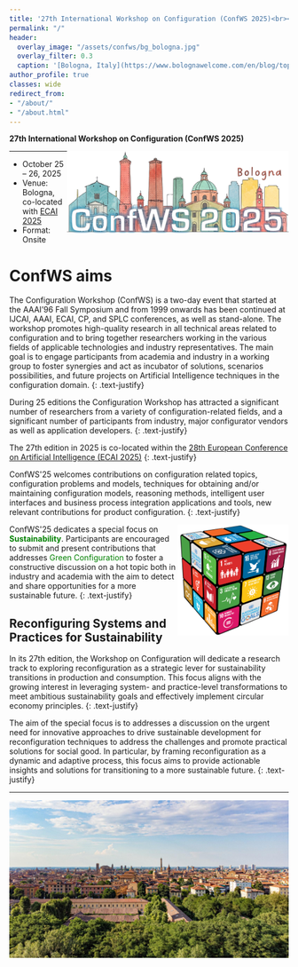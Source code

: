 ```yaml
---
title: '27th International Workshop on Configuration (ConfWS 2025)<br><span style="font-size: 60%;">Bologna, Italy. Oct 25-26, 2025</span>'
permalink: "/"
header:
  overlay_image: "/assets/confws/bg_bologna.jpg"
  overlay_filter: 0.3
  caption: '[Bologna, Italy](https://www.bolognawelcome.com/en/blog/top-10-things-to-do-in-bologna-)'
author_profile: true
classes: wide
redirect_from:
- "/about/"
- "/about.html"
---
```


**27th International Workshop on Configuration (ConfWS 2025)**

<img style="float: right; width: 400px;" src="assets/confws/confws-2025-logo.png">

---
- October 25 – 26, 2025
- Venue: Bologna, co-located with [ECAI 2025](https://ecai2025.org)
- Format: Onsite

# ConfWS aims
The Configuration Workshop (ConfWS) is a two-day event that started at the AAAI’96 Fall Symposium and from 1999 onwards has been continued at IJCAI, AAAI, ECAI, CP, and SPLC conferences, as well as stand-alone. 
The workshop promotes high-quality research in all technical areas related to configuration and to bring together researchers working in the various fields of applicable technologies and industry representatives. The main goal is to engage participants from academia and industry in a working group to foster synergies and act as incubator of solutions, scenarios possibilities, and future projects on Artificial Intelligence techniques in the configuration domain. 
{: .text-justify}

During 25 editions the Configuration Workshop has attracted a significant number of researchers from a variety of configuration-related fields, and a significant number of participants from industry, major configurator vendors as well as application developers. 
{: .text-justify}

The 27th edition in 2025 is co-located within the [28th European Conference on Artificial Intelligence (ECAI 2025)](https://ecai2025.org)
{: .text-justify}

ConfWS'25 welcomes contributions on configuration related topics, configuration problems and models, techniques for obtaining and/or maintaining configuration models, reasoning methods, intelligent user interfaces and business process integration applications and tools, new relevant contributions for product configuration.
{: .text-justify}

<img style="float: right; width: 200px;" src="assets/confws/rueda.png">

ConfWS'25 dedicates a special focus on <span style="color:green">**Sustainability**</span>. Participants are encouraged to submit and present contributions that addresses <span style="color:green">Green Configuration</span> to foster a constructive discussion on a hot topic both in industry and academia with the aim to detect and share opportunities for a more sustainable future.
{: .text-justify}

## Reconfiguring Systems and Practices for Sustainability

In its 27th edition, the Workshop on Configuration will dedicate a research track to exploring reconfiguration as a strategic lever for sustainability transitions in production and consumption. This focus aligns with the growing interest in leveraging system- and practice-level transformations to meet ambitious sustainability goals and effectively implement circular economy principles.
{: .text-justify}

The aim of the special focus is to addresses a discussion on the urgent need for innovative approaches to drive sustainable development for reconfiguration techniques to address the challenges and promote practical solutions for social good. In particular, by framing reconfiguration as a dynamic and adaptive process, this focus aims to provide actionable insights and solutions for transitioning to a more sustainable future.
{: .text-justify}


---

![ConfWS will be at Bologna](/assets/confws/bg_bologna.jpg "ConfWS will be at Bologna")

